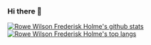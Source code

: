 ### Hi there 👋

[![Rowe Wilson Frederisk Holme's github stats](https://github-readme-stats.vercel.app/api?username=Frederisk&count_private=true&theme=tokyonight&show_icons=true&bg_color=161b22)](https://github.com/anuraghazra/github-readme-stats) [![Rowe Wilson Frederisk Holme's top langs](https://github-readme-stats.vercel.app/api/top-langs/?username=Frederisk&theme=tokyonight&count_private=true&show_icons=true&layout=compact&bg_color=161b22&langs_count=8)](https://github.com/anuraghazra/github-readme-stats)

<!--
**Frederisk/Frederisk** is a ✨ _special_ ✨ repository because its `README.md` (this file) appears on your GitHub profile.

Here are some ideas to get you started:

- 🔭 I’m currently working on ...
- 🌱 I’m currently learning ...
- 👯 I’m looking to collaborate on ...
- 🤔 I’m looking for help with ...
- 💬 Ask me about ...
- 📫 How to reach me: ...
- 😄 Pronouns: ...
- ⚡ Fun fact: ...
-->

